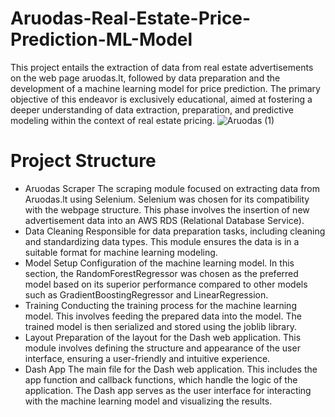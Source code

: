 # Aruodas-Real-Estate-Price-Prediction-ML-Model
This project entails the extraction of data from real estate advertisements on the web page aruodas.lt, followed by data preparation and the development of a machine learning model for price prediction. The primary objective of this endeavor is exclusively educational, aimed at fostering a deeper understanding of data extraction, preparation, and predictive modeling within the context of real estate pricing.
![Aruodas (1)](https://github.com/ruta-c/Aruodas-Real-Estate-Price-Prediction-ML-Model/assets/130843221/4f558225-ee3c-4bb9-ba9b-8b09c4dc3815)

# Project Structure
* Aruodas Scraper
  The scraping module focused on extracting data from Aruodas.lt using Selenium. Selenium was chosen for its compatibility with the webpage structure. This phase involves the insertion of new advertisement data into an AWS RDS (Relational Database Service).
* Data Cleaning
  Responsible for data preparation tasks, including cleaning and standardizing data types. This module ensures the data is in a suitable format for machine learning modeling.
* Model Setup
  Configuration of the machine learning model. In this section, the RandomForestRegressor was chosen as the preferred model based on its superior performance compared to other models such as GradientBoostingRegressor and LinearRegression.
* Training
  Conducting the training process for the machine learning model. This involves feeding the prepared data into the model. The trained model is then serialized and stored using the joblib library.
* Layout
  Preparation of the layout for the Dash web application. This module involves defining the structure and appearance of the user interface, ensuring a user-friendly and intuitive experience.
* Dash App
  The main file for the Dash web application. This includes the app function and callback functions, which handle the logic of the application. The Dash app serves as the user interface for interacting with the machine learning model and visualizing the results.
  
